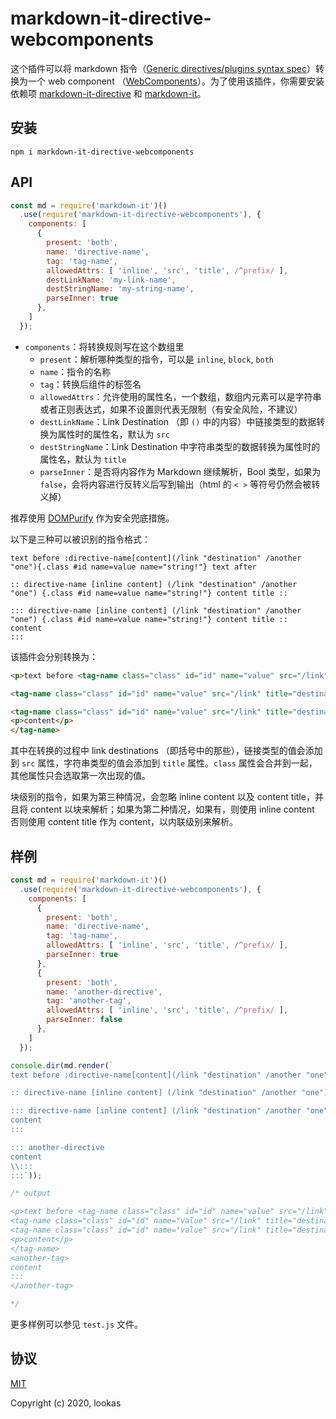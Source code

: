 # markdown-it-directive-webcomponents

这个插件可以将 markdown 指令（[Generic directives/plugins syntax spec](https://talk.commonmark.org/t/generic-directives-plugins-syntax/444)）转换为一个 web component （[WebComponents](https://developer.mozilla.org/zh-CN/docs/Web/Web_Components)）。为了使用该插件，你需要安装依赖项 [markdown-it-directive](https://github.com/hilookas/markdown-it-directive) 和 [markdown-it](https://github.com/markdown-it/markdown-it)。

## 安装

`npm i markdown-it-directive-webcomponents`

## API

```javascript
const md = require('markdown-it')()
  .use(require('markdown-it-directive-webcomponents'), {
    components: [
      {
        present: 'both',
        name: 'directive-name',
        tag: 'tag-name',
        allowedAttrs: [ 'inline', 'src', 'title', /^prefix/ ],
        destLinkName: 'my-link-name',
        destStringName: 'my-string-name',
        parseInner: true
      },
    ]
  });
```

- `components`：将转换规则写在这个数组里
  - `present`：解析哪种类型的指令，可以是 `inline`, `block`, `both`
  - `name`：指令的名称
  - `tag`：转换后组件的标签名
  - `allowedAttrs`：允许使用的属性名，一个数组，数组内元素可以是字符串或者正则表达式，如果不设置则代表无限制（有安全风险，不建议）
  - `destLinkName`：Link Destination （即 `()` 中的内容）中链接类型的数据转换为属性时的属性名，默认为 `src`
  - `destStringName`：Link Destination 中字符串类型的数据转换为属性时的属性名，默认为 `title`
  - `parseInner`：是否将内容作为 Markdown 继续解析，Bool 类型，如果为 `false`，会将内容进行反转义后写到输出（html 的 `< >` 等符号仍然会被转义掉）

推荐使用 [DOMPurify](https://github.com/cure53/DOMPurify) 作为安全兜底措施。

以下是三种可以被识别的指令格式：

```text
text before :directive-name[content](/link "destination" /another "one"){.class #id name=value name="string!"} text after

:: directive-name [inline content] (/link "destination" /another "one") {.class #id name=value name="string!"} content title ::

::: directive-name [inline content] (/link "destination" /another "one") {.class #id name=value name="string!"} content title ::
content
:::
```

该插件会分别转换为：

```html
<p>text before <tag-name class="class" id="id" name="value" src="/link" title="destination" inline="">content</tag-name> text after</p>

<tag-name class="class" id="id" name="value" src="/link" title="destination">inline content</tag-name>

<tag-name class="class" id="id" name="value" src="/link" title="destination">
<p>content</p>
</tag-name>
```

其中在转换的过程中 link destinations （即括号中的那些），链接类型的值会添加到 `src` 属性，字符串类型的值会添加到 `title` 属性。`class` 属性会合并到一起，其他属性只会选取第一次出现的值。

块级别的指令，如果为第三种情况，会忽略 inline content 以及 content title，并且将 content 以块来解析；如果为第二种情况，如果有，则使用 inline content 否则使用 content title 作为 content，以内联级别来解析。

## 样例

```javascript
const md = require('markdown-it')()
  .use(require('markdown-it-directive-webcomponents'), {
    components: [
      {
        present: 'both',
        name: 'directive-name',
        tag: 'tag-name',
        allowedAttrs: [ 'inline', 'src', 'title', /^prefix/ ],
        parseInner: true
      },
      {
        present: 'both',
        name: 'another-directive',
        tag: 'another-tag',
        allowedAttrs: [ 'inline', 'src', 'title', /^prefix/ ],
        parseInner: false
      },
    ]
  });

console.dir(md.render(`
text before :directive-name[content](/link "destination" /another "one"){.class #id name=value name="string!"} text after

:: directive-name [inline content] (/link "destination" /another "one") {.class #id name=value name="string!"} content title ::

::: directive-name [inline content] (/link "destination" /another "one") {.class #id name=value name="string!"} content title ::
content
:::

::: another-directive
content
\\:::
:::`));

/* output

<p>text before <tag-name class="class" id="id" name="value" src="/link" title="destination" inline="">content</tag-name> text after</p>
<tag-name class="class" id="id" name="value" src="/link" title="destination">inline content</tag-name>
<tag-name class="class" id="id" name="value" src="/link" title="destination">
<p>content</p>
</tag-name>
<another-tag>
content
:::
</another-tag>

*/
```

更多样例可以参见 `test.js` 文件。

## 协议

[MIT](http://opensource.org/licenses/MIT)

Copyright (c) 2020, lookas